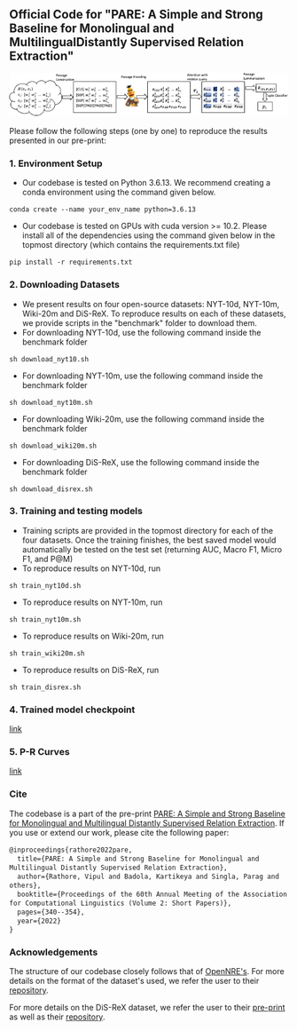 ## Official Code for "PARE: A Simple and Strong Baseline for Monolingual and MultilingualDistantly Supervised Relation Extraction"

![Diagram representing our model](./figure/diagram.png "Diagram representing our model")

Please follow the following steps (one by one) to reproduce the results presented in our pre-print:

### 1. Environment Setup
* Our codebase is tested on Python 3.6.13. We recommend creating a conda environment using the command given below.
```
conda create --name your_env_name python=3.6.13
```

* Our codebase is tested on GPUs with cuda version >= 10.2. Please install all of the dependencies using the command given below in the topmost directory (which contains the requirements.txt file)

```
pip install -r requirements.txt
```

### 2. Downloading Datasets
* We present results on four open-source datasets: NYT-10d, NYT-10m, Wiki-20m and DiS-ReX. To reproduce results on each of these datasets, we provide scripts in the "benchmark" folder to download them.
* For downloading NYT-10d, use the following command inside the benchmark folder
```
sh download_nyt10.sh
```
* For downloading NYT-10m, use the following command inside the benchmark folder
```
sh download_nyt10m.sh
```
* For downloading Wiki-20m, use the following command inside the benchmark folder
```
sh download_wiki20m.sh
```
* For downloading DiS-ReX, use the following command inside the benchmark folder
```
sh download_disrex.sh
```

### 3. Training and testing models

* Training scripts are provided in the topmost directory for each of the four datasets. Once the training finishes, the best saved model would automatically be tested on the test set (returning AUC, Macro F1, Micro F1, and P@M)
* To reproduce results on NYT-10d, run
```
sh train_nyt10d.sh
```
* To reproduce results on NYT-10m, run
```
sh train_nyt10m.sh
```
* To reproduce results on Wiki-20m, run
```
sh train_wiki20m.sh
```
* To reproduce results on DiS-ReX, run
```
sh train_disrex.sh
```
### 4. Trained model checkpoint

[link](https://drive.google.com/drive/folders/1vlMzXYiUlwvrCa5Du1O-iXzAl9sVOrIG?usp=sharing)

### 5. P-R Curves

[link](https://drive.google.com/drive/folders/1uhsLbRYayQ86wS2L49syEkgiuYCErFEs?usp=sharing)


### Cite
The codebase is a part of the pre-print [PARE: A Simple and Strong Baseline for Monolingual and Multilingual Distantly Supervised Relation Extraction](https://aclanthology.org/2022.acl-short.38/). If you use or extend our work, please cite the following paper:
```
@inproceedings{rathore2022pare,
  title={PARE: A Simple and Strong Baseline for Monolingual and Multilingual Distantly Supervised Relation Extraction},
  author={Rathore, Vipul and Badola, Kartikeya and Singla, Parag and others},
  booktitle={Proceedings of the 60th Annual Meeting of the Association for Computational Linguistics (Volume 2: Short Papers)},
  pages={340--354},
  year={2022}
}
```

### Acknowledgements
The structure of our codebase closely follows that of [OpenNRE's](https://aclanthology.org/D19-3029.pdf). For more details on the format of the dataset's used, we refer the user to their [repository](https://github.com/thunlp/OpenNRE).

For more details on the DiS-ReX dataset, we refer the user to their [pre-print](https://arxiv.org/abs/2104.08655) as well as their [repository](https://github.com/dair-iitd/DiS-ReX).
